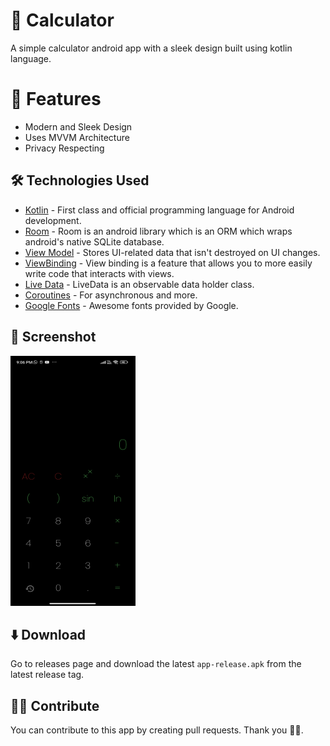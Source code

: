 # 🟰 Calculator

A simple calculator android app with a sleek design built using kotlin language.

# 🌟 Features

- Modern and Sleek Design 
- Uses MVVM Architecture
- Privacy Respecting

## 🛠️ Technologies Used

- [Kotlin](https://kotlinlang.org/) - First class and official programming language for Android development.
- [Room](https://developer.android.com/jetpack/androidx/releases/room) - Room is an android library which is an ORM which wraps android's native SQLite database.
- [View Model](https://developer.android.com/topic/libraries/architecture/viewmodel) - Stores UI-related data that isn't destroyed on UI changes.
- [ViewBinding](https://developer.android.com/topic/libraries/view-binding) - View binding is a feature that allows you to more easily write code that interacts with views.
- [Live Data](https://developer.android.com/topic/libraries/architecture/livedata) -  LiveData is an observable data holder class.
- [Coroutines](https://kotlinlang.org/docs/reference/coroutines-overview.html) - For asynchronous and more.
- [Google Fonts](https://fonts.google.com) - Awesome fonts provided by Google.

## 🌠 Screenshot

<img src="screenshot/screen.png" height="400px" width="200px" />

## ⬇️ Download

Go to releases page and download the latest `app-release.apk` from the latest release tag.

## 🤝🏻 Contribute

You can contribute to this app by creating pull requests. Thank you 🙏🏻.